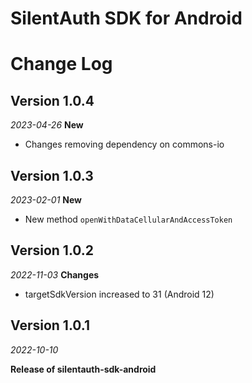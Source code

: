 
# SilentAuth SDK for Android

Change Log
==========
## Version 1.0.4
_2023-04-26_
**New**
- Changes removing dependency on commons-io

## Version 1.0.3
_2023-02-01_
**New**
- New method `openWithDataCellularAndAccessToken`

## Version 1.0.2
_2022-11-03_
**Changes**
- targetSdkVersion increased to 31 (Android 12)

## Version 1.0.1
_2022-10-10_


**Release of silentauth-sdk-android**
